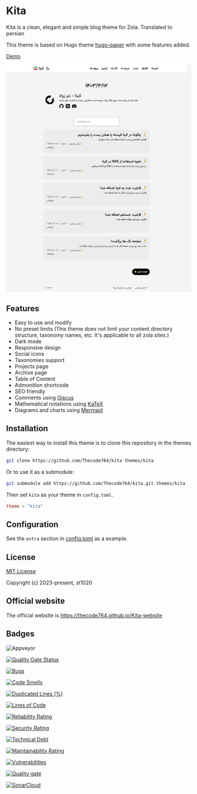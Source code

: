 # Kita

Kita is a clean, elegant and simple blog theme for Zola. Translated to persian

This theme is based on Hugo theme [hugo-paper](https://github.com/nanxiaobei/hugo-paper) with some features added.

[Demo](https://thecode764.github.io/kita/)


![Screenshot](screenshots/screenshot.jpeg)

## Features

- Easy to use and modify
- No preset limits (This theme does not limit your content directory structure, taxonomy names, etc. It's applicable to all zola sites.)
- Dark mode
- Responsive design
- Social icons
- Taxonomies support
- Projects page
- Archive page
- Table of Content
- Admonition shortcode
- SEO friendly
- Comments using [Giscus](https://giscus.app/)
- Mathematical notations using [KaTeX](https://katex.org/)
- Diagrams and charts using [Mermaid](https://mermaid.js.org/)

## Installation

The easiest way to install this theme is to clone this repository in the themes directory:

```sh
git clone https://github.com/Thecode764/kita themes/kita
```

Or to use it as a submodule:

```sh
git submodule add https://github.com/Thecode764/kita.git themes/kita
```

Then set `kita` as your theme in `config.toml`.

```toml
theme = "kita"
```

## Configuration

See the `extra` section in [config.toml](https://github.com/Thecode764/kita/blob/main/config.toml) as a example.

## License

[MIT License](https://github.com/Thecode764/kita/blob/main/LICENSE)

Copyright (c) 2023-present, st1020

## Official website

The official website is https://thecode764.github.io/Kita-website

## Badges

![Appveyor](https://ci.appveyor.com/api/projects/status/xlmrql7onkomtdry?svg=true)

[![Quality Gate Status](https://sonarcloud.io/api/project_badges/measure?project=Thecode764_kita&metric=alert_status)](https://sonarcloud.io/summary/new_code?id=Thecode764_kita)

[![Bugs](https://sonarcloud.io/api/project_badges/measure?project=Thecode764_kita&metric=bugs)](https://sonarcloud.io/summary/new_code?id=Thecode764_kita)

[![Code Smells](https://sonarcloud.io/api/project_badges/measure?project=Thecode764_kita&metric=code_smells)](https://sonarcloud.io/summary/new_code?id=Thecode764_kita)

[![Duplicated Lines (%)](https://sonarcloud.io/api/project_badges/measure?project=Thecode764_kita&metric=duplicated_lines_density)](https://sonarcloud.io/summary/new_code?id=Thecode764_kita)

[![Lines of Code](https://sonarcloud.io/api/project_badges/measure?project=Thecode764_kita&metric=ncloc)](https://sonarcloud.io/summary/new_code?id=Thecode764_kita)

[![Reliability Rating](https://sonarcloud.io/api/project_badges/measure?project=Thecode764_kita&metric=reliability_rating)](https://sonarcloud.io/summary/new_code?id=Thecode764_kita)

[![Security Rating](https://sonarcloud.io/api/project_badges/measure?project=Thecode764_kita&metric=security_rating)](https://sonarcloud.io/summary/new_code?id=Thecode764_kita)

[![Technical Debt](https://sonarcloud.io/api/project_badges/measure?project=Thecode764_kita&metric=sqale_index)](https://sonarcloud.io/summary/new_code?id=Thecode764_kita)

[![Maintainability Rating](https://sonarcloud.io/api/project_badges/measure?project=Thecode764_kita&metric=sqale_rating)](https://sonarcloud.io/summary/new_code?id=Thecode764_kita)

[![Vulnerabilities](https://sonarcloud.io/api/project_badges/measure?project=Thecode764_kita&metric=vulnerabilities)](https://sonarcloud.io/summary/new_code?id=Thecode764_kita)

[![Quality gate](https://sonarcloud.io/api/project_badges/quality_gate?project=Thecode764_kita)](https://sonarcloud.io/summary/new_code?id=Thecode764_kita)

[![SonarCloud](https://sonarcloud.io/images/project_badges/sonarcloud-black.svg)](https://sonarcloud.io/summary/new_code?id=Thecode764_kita)